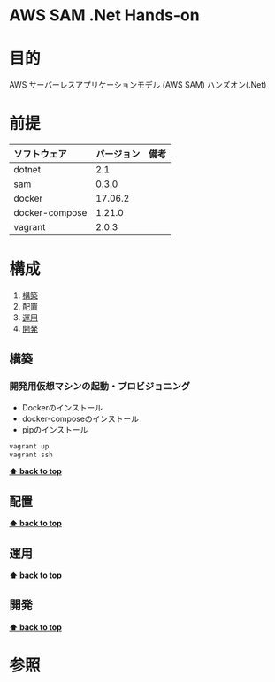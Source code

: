 AWS SAM .Net Hands-on
===================
# 目的 #
AWS サーバーレスアプリケーションモデル (AWS SAM) ハンズオン(.Net) 

# 前提 #
| ソフトウェア   | バージョン   | 備考        |
|:---------------|:-------------|:------------|
| dotnet         |2.1    |             |
| sam            |0.3.0  |             |
| docker         |17.06.2  |             |
| docker-compose |1.21.0  |             |
| vagrant        |2.0.3  |             |

# 構成 #
1. [構築](#構築 )
1. [配置](#配置 )
1. [運用](#運用 )
1. [開発](#開発 )

## 構築
### 開発用仮想マシンの起動・プロビジョニング
+ Dockerのインストール
+ docker-composeのインストール
+ pipのインストール
```bash
vagrant up
vagrant ssh
```

**[⬆ back to top](#構成)**

## 配置
**[⬆ back to top](#構成)**

## 運用
**[⬆ back to top](#構成)**

## 開発
**[⬆ back to top](#構成)**

# 参照 #